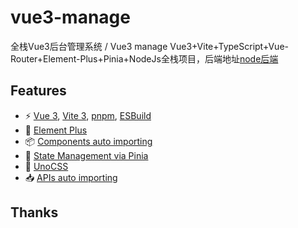 # vue3-manage

全栈Vue3后台管理系统 / Vue3 manage 
Vue3+Vite+TypeScript+Vue-Router+Element-Plus+Pinia+NodeJs全栈项目，后端地址[node后端](https://github.com/coderWuzh/Node-Server)
## Features

- ⚡️ [Vue 3](https://github.com/vuejs/core), [Vite 3](https://github.com/vitejs/vite), [pnpm](https://pnpm.io/), [ESBuild](https://github.com/evanw/esbuild)
- 📖 [Element Plus](https://github.com/element-plus/element-plus)
- 📦 [Components auto importing](./src/components)
- 🍍 [State Management via Pinia](https://pinia.vuejs.org/)
- 🎨 [UnoCSS](https://github.com/antfu/unocss)
- 📥 [APIs auto importing](https://github.com/antfu/unplugin-auto-import)


## Thanks
